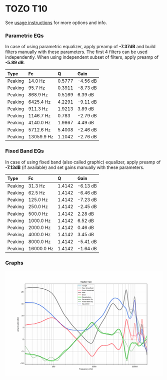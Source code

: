 # TOZO T10
See [usage instructions](https://github.com/jaakkopasanen/AutoEq#usage) for more options and info.

### Parametric EQs
In case of using parametric equalizer, apply preamp of **-7.37dB** and build filters manually
with these parameters. The first 4 filters can be used independently.
When using independent subset of filters, apply preamp of **-5.89 dB**.

| Type    | Fc         |      Q | Gain     |
|:--------|:-----------|:-------|:---------|
| Peaking | 14.0 Hz    | 0.5777 | -4.56 dB |
| Peaking | 95.7 Hz    | 0.3911 | -8.73 dB |
| Peaking | 868.9 Hz   | 0.5169 | 6.39 dB  |
| Peaking | 6425.4 Hz  | 4.2291 | -9.11 dB |
| Peaking | 911.3 Hz   | 1.9213 | 3.89 dB  |
| Peaking | 1146.7 Hz  | 0.783  | -2.79 dB |
| Peaking | 4140.0 Hz  | 1.9867 | 4.49 dB  |
| Peaking | 5712.6 Hz  | 5.4008 | -2.46 dB |
| Peaking | 13059.9 Hz | 1.1042 | -2.76 dB |

### Fixed Band EQs
In case of using fixed band (also called graphic) equalizer, apply preamp of **-7.13dB**
(if available) and set gains manually with these parameters.

| Type    | Fc         |      Q | Gain     |
|:--------|:-----------|:-------|:---------|
| Peaking | 31.3 Hz    | 1.4142 | -6.13 dB |
| Peaking | 62.5 Hz    | 1.4142 | -6.46 dB |
| Peaking | 125.0 Hz   | 1.4142 | -7.23 dB |
| Peaking | 250.0 Hz   | 1.4142 | -2.45 dB |
| Peaking | 500.0 Hz   | 1.4142 | 2.28 dB  |
| Peaking | 1000.0 Hz  | 1.4142 | 6.52 dB  |
| Peaking | 2000.0 Hz  | 1.4142 | 0.46 dB  |
| Peaking | 4000.0 Hz  | 1.4142 | 3.45 dB  |
| Peaking | 8000.0 Hz  | 1.4142 | -5.41 dB |
| Peaking | 16000.0 Hz | 1.4142 | -1.64 dB |

### Graphs
![](./TOZO%20T10.png)